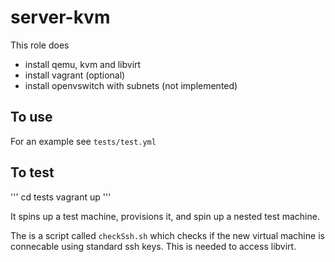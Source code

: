 server-kvm
================


This role does

* install qemu, kvm and libvirt
* install vagrant (optional)
* install openvswitch with subnets (not implemented)


To use
------------

For an example see `tests/test.yml`


To test
--------------

'''
cd tests
vagrant up
'''

It spins up a test machine, provisions it, and spin up a nested test machine.

The is a script called `checkSsh.sh` which checks if the new virtual machine is connecable using standard ssh keys.
This is needed to access libvirt.
